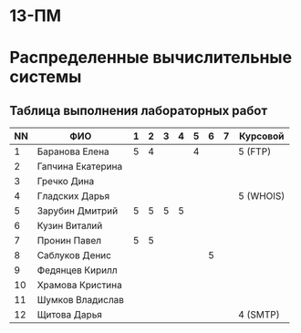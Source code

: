 # 13-ПМ
# Распределенные вычислительные системы

## Таблица выполнения лабораторных работ

| NN  | ФИО               | 1   | 2   | 3   | 4   | 5   | 6   | 7   | Курсовой  |
| --- | ----------------- | --- | --- | --- | --- | --- | --- | --- | --------- |
| 1   | Баранова Елена    | 5   | 4   |     |     | 4   |     |     | 5 (FTP)   |
| 2   | Гапчина Екатерина |     |     |     |     |     |     |     |           |
| 3   | Гречко Дина       |     |     |     |     |     |     |     |           |
| 4   | Гладских Дарья    |     |     |     |     |     |     |     | 5 (WHOIS) |
| 5   | Зарубин Дмитрий   | 5   | 5   | 5   | 5   |     |     |     |           |
| 6   | Кузин Виталий     |     |     |     |     |     |     |     |           |
| 7   | Пронин Павел      | 5   | 5   |     |     |     |     |     |           |
| 8   | Саблуков Денис    |     |     |     |     |     | 5   |     |           |
| 9   | Федянцев Кирилл   |     |     |     |     |     |     |     |           |
| 10  | Храмова Кристина  |     |     |     |     |     |     |     |           |
| 11  | Шумков Владислав  |     |     |     |     |     |     |     |           |
| 12  | Щитова Дарья      |     |     |     |     |     |     |     | 4 (SMTP)  |
